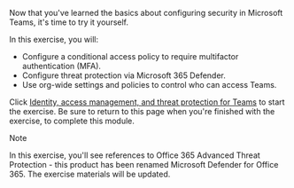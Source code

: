 Now that you've learned the basics about configuring security in Microsoft Teams, it's time to try it yourself.

In this exercise, you will:

- Configure a conditional access policy to require multifactor authentication (MFA).
- Configure threat protection via Microsoft 365 Defender.
- Use org-wide settings and policies to control who can access Teams.

Click [Identity, access management, and threat protection for Teams](https://aka.ms/teamsesecurityinteractiveguide?azure-portal=true) to start the exercise. Be sure to return to this page when you're finished with the exercise, to complete this module.

>[!NOTE]
> In this exercise, you'll see references to Office 365 Advanced Threat Protection - this product has been renamed Microsoft Defender for Office 365. The exercise materials will be updated.
